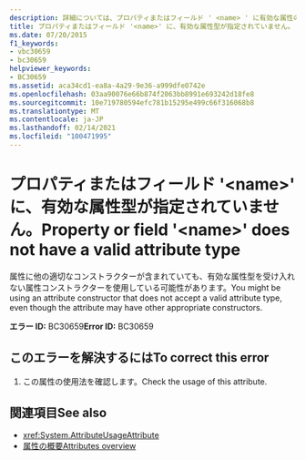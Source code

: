 ```yaml
---
description: 詳細については、プロパティまたはフィールド ' <name> ' に有効な属性の型がありません。
title: プロパティまたはフィールド '<name>' に、有効な属性型が指定されていません。
ms.date: 07/20/2015
f1_keywords:
- vbc30659
- bc30659
helpviewer_keywords:
- BC30659
ms.assetid: aca34cd1-ea8a-4a29-9e36-a999dfe0742e
ms.openlocfilehash: 03aa90076e66b874f2063bb8991e693242d18fe8
ms.sourcegitcommit: 10e719780594efc781b15295e499c66f316068b8
ms.translationtype: MT
ms.contentlocale: ja-JP
ms.lasthandoff: 02/14/2021
ms.locfileid: "100471995"
---
```

# <a name="property-or-field-name-does-not-have-a-valid-attribute-type"></a><span data-ttu-id="44a8a-103">プロパティまたはフィールド '\<name>' に、有効な属性型が指定されていません。</span><span class="sxs-lookup"><span data-stu-id="44a8a-103">Property or field '\<name>' does not have a valid attribute type</span></span>

<span data-ttu-id="44a8a-104">属性に他の適切なコンストラクターが含まれていても、有効な属性型を受け入れない属性コンストラクターを使用している可能性があります。</span><span class="sxs-lookup"><span data-stu-id="44a8a-104">You might be using an attribute constructor that does not accept a valid attribute type, even though the attribute may have other appropriate constructors.</span></span>  
  
 <span data-ttu-id="44a8a-105">**エラー ID:** BC30659</span><span class="sxs-lookup"><span data-stu-id="44a8a-105">**Error ID:** BC30659</span></span>  
  
## <a name="to-correct-this-error"></a><span data-ttu-id="44a8a-106">このエラーを解決するには</span><span class="sxs-lookup"><span data-stu-id="44a8a-106">To correct this error</span></span>  
  
1. <span data-ttu-id="44a8a-107">この属性の使用法を確認します。</span><span class="sxs-lookup"><span data-stu-id="44a8a-107">Check the usage of this attribute.</span></span>  
  
## <a name="see-also"></a><span data-ttu-id="44a8a-108">関連項目</span><span class="sxs-lookup"><span data-stu-id="44a8a-108">See also</span></span>

- <xref:System.AttributeUsageAttribute>
- [<span data-ttu-id="44a8a-109">属性の概要</span><span class="sxs-lookup"><span data-stu-id="44a8a-109">Attributes overview</span></span>](../programming-guide/concepts/attributes/index.md)
